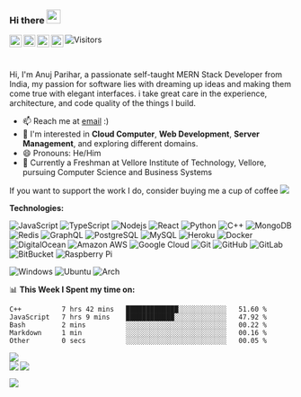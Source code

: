 ### Hi there <img src="https://i.giphy.com/media/hvRJCLFzcasrR4ia7z/giphy.webp" width="25px">

<a href="https://support.tamako.tech/">
  <img align="left" alt="Tamako Bot's Support Server" width="22px" src="https://raw.githubusercontent.com/peterthehan/peterthehan/master/assets/discord.svg" />
</a>
<a href="https://skyfallen.org/">
  <img align="left" alt="theskyfallen.com" width="21px" src="https://avatars.githubusercontent.com/u/68555937?s=200&v=4" />
</a>
<a href="https://www.instagram.com/anujpflash/">
  <img align="left" alt="Bear's Instagram" width="22px" src="https://raw.githubusercontent.com/hussainweb/hussainweb/main/icons/instagram.png" />
</a>
<a href="https://www.linkedin.com/in/anujpflash/">
  <img align="left" alt="Bear's's LinkedIN" width="22px" src="https://raw.githubusercontent.com/peterthehan/peterthehan/master/assets/linkedin.svg" />
</a>

![Visitors](https://api.visitorbadge.io/api/visitors?path=https%3A%2F%2Fgithub.com%2Fbearts%2Fbearts&label=Profile%20Views&labelColor=%231f2023&countColor=%237b78ff&style=flat-square)

<br />

Hi, I'm Anuj Parihar, a passionate self-taught MERN Stack Developer from India, my passion for software lies with dreaming up ideas and making them come true with elegant interfaces. i take great care in the experience, architecture, and code quality of the things I build.

- 📫 Reach me at [email](mailto:bear@tamako.tech) :)
- 💬 I'm interested in **Cloud Computer**, **Web Development**, **Server Management**, and exploring different domains.
- 😄 Pronouns: He/Him
- 🧠 Currently a Freshman at Vellore Institute of Technology, Vellore, pursuing Computer Science and Business Systems

If you want to support the work I do, consider buying me a cup of coffee
<a href="https://www.buymeacoffee.com/bearts">
  <img src="https://img.shields.io/badge/Buy%20me%20a%20-coffee-ff5f5f?style=flat-square&logo=buy-me-a-coffee">
</a>

**Technologies:**  

![JavaScript](https://img.shields.io/badge/-JavaScript-black?style=flat-square&logo=javascript)
![TypeScript](https://img.shields.io/badge/-TypeScript-black?style=flat-square&logo=typescript)
![Nodejs](https://img.shields.io/badge/-Nodejs-black?style=flat-square&logo=Node.js)
![React](https://img.shields.io/badge/React-20232A?style=flat-square&logo=react&logoColor=61DAFB)
![Python](https://img.shields.io/badge/-Python-black?style=flat-square&logo=Python)
![C++](https://img.shields.io/badge/-C++-00599C?style=flat-square&logo=c)
![MongoDB](https://img.shields.io/badge/-MongoDB-black?style=flat-square&logo=mongodb)
![Redis](https://img.shields.io/badge/-Redis-black?style=flat-square&logo=Redis)
![GraphQL](https://img.shields.io/badge/-GraphQL-E10098?style=flat-square&logo=graphql)
![PostgreSQL](https://img.shields.io/badge/-PostgreSQL-336791?style=flat-square&logo=postgresql)
![MySQL](https://img.shields.io/badge/-MySQL-black?style=flat-square&logo=mysql)
![Heroku](https://img.shields.io/badge/-Heroku-430098?style=flat-square&logo=heroku)
![Docker](https://img.shields.io/badge/-Docker-black?style=flat-square&logo=docker)
![DigitalOcean](https://img.shields.io/badge/-Digital%20Ocean-darkblue?style=flat-square&logo=digitalocean)
![Amazon AWS](https://img.shields.io/badge/Amazon%20AWS-232F3E?style=flat-square&logo=amazon-aws)
![Google Cloud](https://img.shields.io/badge/Google%20Cloud-black?style=flat-square&logo=google-cloud)
![Git](https://img.shields.io/badge/-Git-black?style=flat-square&logo=git)
![GitHub](https://img.shields.io/badge/-GitHub-181717?style=flat-square&logo=github)
![GitLab](https://img.shields.io/badge/-GitLab-FCA121?style=flat-square&logo=gitlab)
![BitBucket](https://img.shields.io/badge/-BitBucket-darkblue?style=flat-square&logo=bitbucket)
![Raspberry Pi](https://img.shields.io/badge/-Raspberry%20Pi-C51A4A?style=flat-square&logo=Raspberry-Pi)     

![Windows](https://img.shields.io/badge/Windows-0078D6?style=flat-square&logo=windows&logoColor=white)
![Ubuntu](https://img.shields.io/badge/Ubuntu-E95420?style=flat-square&logo=ubuntu&logoColor=white)
![Arch](https://img.shields.io/badge/Arch_Linux-1793D1?style=flat-square&logo=arch-linux&logoColor=white)

📊 **This Week I Spent my time on:**
<!--START_SECTION:waka-->

```text
C++          7 hrs 42 mins   █████████████░░░░░░░░░░░░   51.60 %
JavaScript   7 hrs 9 mins    ████████████░░░░░░░░░░░░░   47.92 %
Bash         2 mins          ░░░░░░░░░░░░░░░░░░░░░░░░░   00.22 %
Markdown     1 min           ░░░░░░░░░░░░░░░░░░░░░░░░░   00.16 %
Other        0 secs          ░░░░░░░░░░░░░░░░░░░░░░░░░   00.05 %
```

<!--END_SECTION:waka-->


<a href="https://discord.com/users/397338324328775680">
  <img src="https://lanyard-profile-readme.vercel.app/api/397338324328775680?borderRadius=25px" />
</a>
<br>
<a href="https://github.com/BearTS">
  <img align="left" src="http://github-readme-streak-stats.herokuapp.com/?user=bearts&theme=bear" />
  <img src="https://github-readme-stats.vercel.app/api?username=bearts&count_private=true&show_icons=true&theme=bear" />
</a>


![](https://hit.yhype.me/github/profile?user_id=65192718)

